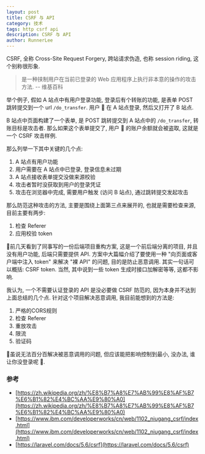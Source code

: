 ```yaml
---
layout: post
title: CSRF 与 API
category: 技术
tags: http csrf api
description: CSRF 与 API
author: RunnerLee
---
```


CSRF, 全称 Cross-Site Request Forgery, 跨站请求伪造, 也称 session riding, 这个别称很形象.

> 是一种挟制用户在当前已登录的 Web 应用程序上执行非本意的操作的攻击方法. -- 维基百科

举个例子, 假如 A 站点中有用户登录功能, 登录后有个转账的功能, 是表单 POST 跳转提交到一个 url `/do_transfer`. 用户 🐷 在 A 站点登录, 然后又打开了 B 站点.

B 站点中页面构建了一个表单, 是 POST 跳转提交到 A 站点中的 `/do_transfer`, 转账目标是攻击者. 那么如果这个表单提交了, 用户 🐷 的账户余额就会被盗取, 这就是一个 CSRF 攻击样例.

那么列举一下其中关键的几个点:
1. A 站点有用户功能
2. 用户需要在 A 站点中已登录, 登录信息未过期
3. A 站点接收表单提交没做来源校验
4. 攻击者暂时没获取到用户的登录凭证
5. 攻击在浏览器中完成, 需要用户触发 (访问 B 站点), 通过跳转提交发起攻击

那么防范这种攻击的方法, 主要是围绕上面第三点来展开的, 也就是需要检查来源, 目前主要有两步:
1. 检查 Referer
2. 应用校验 token


前几天看到了同事写的一份后端项目重构方案, 这是一个前后端分离的项目, 并且没有用户功能, 后端只需要提供 API. 方案中大篇幅介绍了要使用一种 "向页面或客户端中注入 token" 来解决 "裸 API" 的问题, 目的是防止恶意调用. 其实一句话可以概括: CSRF token. 当然, 其中说到一些 token 生成时接口加解密等等, 这都不影响. 

我认为, 一个不需要认证登录的 API 是没必要做 CSRF 防范的, 因为本身并不达到上面总结的几个点. 针对这个项目解决恶意调用, 我目前能想到的方法是:

1. 严格的CORS规则
2. 检查 Referer
3. 重放攻击
4. 限流
5. 验证码

虽说无法百分百解决被恶意调用的问题, 但应该能把影响控制到最小, 没办法, 谁让你没登录呢 🤪.

### 参考
- [https://zh.wikipedia.org/zh/%E8%B7%A8%E7%AB%99%E8%AF%B7%E6%B1%82%E4%BC%AA%E9%80%A0](https://zh.wikipedia.org/zh/%E8%B7%A8%E7%AB%99%E8%AF%B7%E6%B1%82%E4%BC%AA%E9%80%A0)
- [https://www.ibm.com/developerworks/cn/web/1102_niugang_csrf/index.html](https://www.ibm.com/developerworks/cn/web/1102_niugang_csrf/index.html)
- [https://laravel.com/docs/5.6/csrf](https://laravel.com/docs/5.6/csrf)
